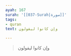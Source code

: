 ```yaml
---
ayah: 167
surah: '[[037-Surah|سورة]]'
tags:
- quran
text: وإن كانوا ليقولون

---
```

> وإن كانوا ليقولون
